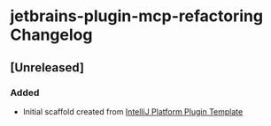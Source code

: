 <!-- Keep a Changelog guide -> https://keepachangelog.com -->

# jetbrains-plugin-mcp-refactoring Changelog

## [Unreleased]
### Added
- Initial scaffold created from [IntelliJ Platform Plugin Template](https://github.com/JetBrains/intellij-platform-plugin-template)
